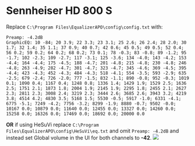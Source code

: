 # Sennheiser HD 800 S
Replace `C:\Program Files\EqualizerAPO\config\config.txt` with:
```
Preamp: -4.2dB
GraphicEQ: 10 -84; 20 3.9; 22 3.3; 23 3.1; 25 2.6; 26 2.4; 28 2.0; 30 1.7; 32 1.4; 35 1.1; 37 0.9; 40 0.7; 42 0.6; 45 0.5; 49 0.5; 52 0.4; 56 0.2; 59 0.2; 64 0.2; 68 0.2; 73 0.1; 78 -0.3; 83 -0.8; 89 -1.2; 95 -1.7; 102 -2.3; 109 -2.7; 117 -3.1; 125 -3.6; 134 -4.0; 143 -4.2; 153 -4.4; 164 -4.4; 175 -4.5; 188 -4.7; 201 -4.8; 215 -4.8; 230 -4.8; 246 -4.8; 263 -4.9; 282 -4.7; 301 -4.7; 323 -4.7; 345 -4.6; 369 -4.5; 395 -4.4; 423 -4.3; 452 -4.3; 484 -4.3; 518 -4.1; 554 -3.5; 593 -2.9; 635 -2.5; 679 -2.4; 726 -2.0; 777 -1.5; 832 -1.1; 890 -0.8; 952 -0.3; 1019 0.1; 1090 0.4; 1167 0.4; 1248 0.8; 1336 1.4; 1429 1.9; 1529 2.5; 1636 2.5; 1751 2.1; 1873 1.8; 2004 1.9; 2145 1.9; 2295 1.8; 2455 2.1; 2627 2.3; 2811 2.3; 3008 2.4; 3219 2.3; 3444 2.6; 3685 2.6; 3943 3.2; 4219 3.8; 4514 4.2; 4830 3.5; 5168 1.5; 5530 -0.5; 5917 -1.0; 6331 -4.1; 6775 -5.1; 7249 -4.2; 7756 -3.2; 8299 -1.9; 8880 -0.7; 9502 -0.0; 10167 0.0; 10879 0.0; 11640 0.0; 12455 0.0; 13327 0.0; 14260 0.0; 15258 0.0; 16326 0.0; 17469 0.0; 18692 0.0; 20000 0.0
```
**OR** if using HeSuVi replace `C:\Program Files\EqualizerAPO\config\HeSuVi\eq.txt` and omit `Preamp: -4.2dB` and instead set Global volume in the UI for both channels to **-42**.
![](https://raw.githubusercontent.com/jaakkopasanen/AutoEq/master/results/Innerfidelity%202017/innerfidelity/onear/Sennheiser%20HD%20800%20S/Sennheiser%20HD%20800%20S.png)